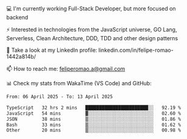 💻 I'm currently working Full-Stack Developer, but more focused on backend

⚡ Interested in technologies from the JavaScript universe, GO Lang, Serverless, Clean Architecture, DDD, TDD and other design patterns

👥 Take a look at my LinkedIn profile: linkedin.com/in/felipe-romao-1442a814b/

📫 How to reach me: feliperomao.a@gmail.com

📊 Check my stats from WakaTime (VS Code) and GitHub:

<!--START_SECTION:waka-->

```txt
From: 06 April 2025 - To: 13 April 2025

TypeScript   32 hrs 2 mins   ███████████████████████░░   92.19 %
JavaScript   54 mins         ▓░░░░░░░░░░░░░░░░░░░░░░░░   02.60 %
JSON         38 mins         ▒░░░░░░░░░░░░░░░░░░░░░░░░   01.86 %
Bash         33 mins         ▒░░░░░░░░░░░░░░░░░░░░░░░░   01.62 %
Other        20 mins         ▒░░░░░░░░░░░░░░░░░░░░░░░░   00.98 %
```

<!--END_SECTION:waka-->
